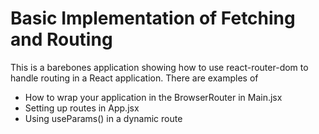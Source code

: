 # Basic Implementation of Fetching and Routing

This is a barebones application showing how to use react-router-dom to handle routing in a React application.
There are examples of
- How to wrap your application in the BrowserRouter in Main.jsx
- Setting up routes in App.jsx
- Using useParams() in a dynamic route
